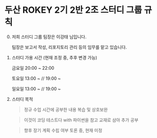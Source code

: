 # 두산 ROKEY 2기 2반 2조 스터디 그룹 규칙

0. 저희 스터디 그룹 팀장은 이강태 님입니다.

	팀장은 보고서 작성, 리포지토리 관리 등의 임무를 맡고 있습니다.

1. 스터디 가용 시간 (현재 조정 중, 추후 변경 가능)

	금요일 20:00 ~ 22:00

	토요일 13:00 ~ // 19:00 ~
	
	일요일 13:00 ~ // 19:00 ~ 
  
2. 스터디 목적


	> 정규 수업 시간에 공부한 내용 복습 및 상호보완


	> 이것이 코딩 테스트다 with 파이썬을 참고 교재로 삼아 추가 공부


	> 향후 장기 계획 수립 여부 토론 중, 현재 미정

